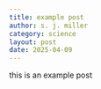 ```yaml
---
title: example post
author: s. j. miller
category: science
layout: post
date: 2025-04-09
---
```


this is an example post